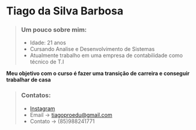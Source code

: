 # Tiago da Silva Barbosa

>  ### Um pouco sobre mim:
> * Idade: 21 anos
> * Cursando Analise e Desenvolvimento de Sistemas
> * Atualmente trabalho em uma empresa de contabilidade como técnico de T.I


 **Meu objetivo com o curso é fazer uma transição de carreira e conseguir trabalhar de casa**

>  ### Contatos:
> *  [Instagram](https://www.instagram.com/_t.i.ago_/)
> *  Email -> tiagoproedu@gmail.com
> *  Contato -> (85)988241771